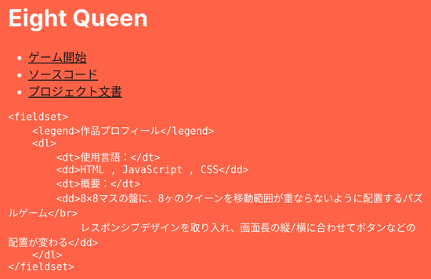 <!DOCTYPE html>
<html>
<head>
<meta charset="utf-8">
<meta name="robots" content="noindex,nofollow">
<title>index</title>
<style>
body{
	background:tomato;
	color:white;
	font-size:24px;
}
#container{
	margin:auto;
	max-width:70vw;
	min-width:850px;
}
fieldset{
	border:5px double white;
}
legend{
	
	font-size:26px;
}

.navigation {
  font-weight:bold;
  /* flexboxで要素を真ん中に指定 */
  display: flex;
  justify-content: center;
  align-items: center;
  text-align:center;
  width:100%;
  padding: 0;
  margin: 0;
  height: 60px;
  /* ポジションを相対的な位置に指定 */
  position:relative;
}
.navigation ul {
  display: block;
  width:100%;
  background: tomato;
  /* リストの無駄なスタイルを削除 */
  list-style:none;
  padding:0 20px;
  margin: 0;
  height: 60px;
}
.navigation ul li {
  display: inline-block;
  background: chocolate;
  border: 4px groove chocolate;
  border-radius:3%;
}
.navigation ul li a {
  color:white;
  display:block;
  padding:0px 40px;
  /* リンク指定した要素のスタイルを削除 */
  text-decoration:none;
  float: left;
  height: 50px;
  line-height: 50px;
}
.navigation ul li:hover {
  /* ナビゲーションをマウスオーバーした際のアニメーションと速度を指定 */
  transition: .7s;
  background: maroon;
}
.navigation ul li:hover > a{
  /* ナビゲーションの文字をマウスオーバーした際のアニメーションと速度を指定 */
  transition: .5s;
  color:white;
}


</style>
</head>
<body>
<div id="container">
	<h1>Eight Queen</h1>
	
  <div class="navigation">
    <ul>
      <li><a href="EightQueen.html" target="_blank">ゲーム開始</a></li>
      <li><a href="SourceCode.zip">ソースコード</a></li>
      <li><a href="ProjectDocuments.zip">プロジェクト文書</a></li>
    </ul>
  </div>
	
	<fieldset>
		<legend>作品プロフィール</legend>
		<dl>
			<dt>使用言語：</dt>
			<dd>HTML , JavaScript , CSS</dd>
			<dt>概要：</dt>
			<dd>8×8マスの盤に、8ヶのクイーンを移動範囲が重ならないように配置するパズルゲーム</br>
				レスポンシブデザインを取り入れ、画面長の縦/横に合わせてボタンなどの配置が変わる</dd>
		</dl>
	</fieldset>
</div>
</body>
</html>
